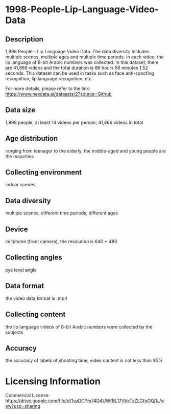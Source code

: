 # 1998-People-Lip-Language-Video-Data


## Description
1,998 People - Lip Language Video Data. The data diversity includes multiple scenes, multiple ages and multiple time periods. In each video, the lip language of 8-bit Arabic numbers was collected. In this dataset, there are 41,866 videos and the total duration is 86 hours 56 minutes 1.52 seconds. This dataset can be used in tasks such as face anti-spoofing recognition, lip language recognition, etc.

For more details, please refer to the link: https://www.nexdata.ai/datasets/2?source=Github


## Data size
1,998 people, at least 14 videos per person; 41,866 videos in total

## Age distribution
ranging from teenager to the elderly, the middle-aged and young people are the majorities

## Collecting environment
indoor scenes

## Data diversity
multiple scenes, different time periods, different ages

## Device
cellphone (front camera), the resolution is 640 * 480

## Collecting angles
eye level angle

## Data format
the video data format is .mp4

## Collecting content
the lip language videos of 8-bit Arabic numbers were collected by the subjects

## Accuracy
the accuracy of labels of shooting time, video content is not less than 95%


# Licensing Information
Commerical License: https://drive.google.com/file/d/1saDCPm74D4UWfBL17VbkTsZLGfpOQj1J/view?usp=sharing
